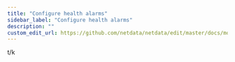 ```yaml
---
title: "Configure health alarms"
sidebar_label: "Configure health alarms"
description: ""
custom_edit_url: https://github.com/netdata/netdata/edit/master/docs/monitor/configure-alarms.md
---
```




t/k

